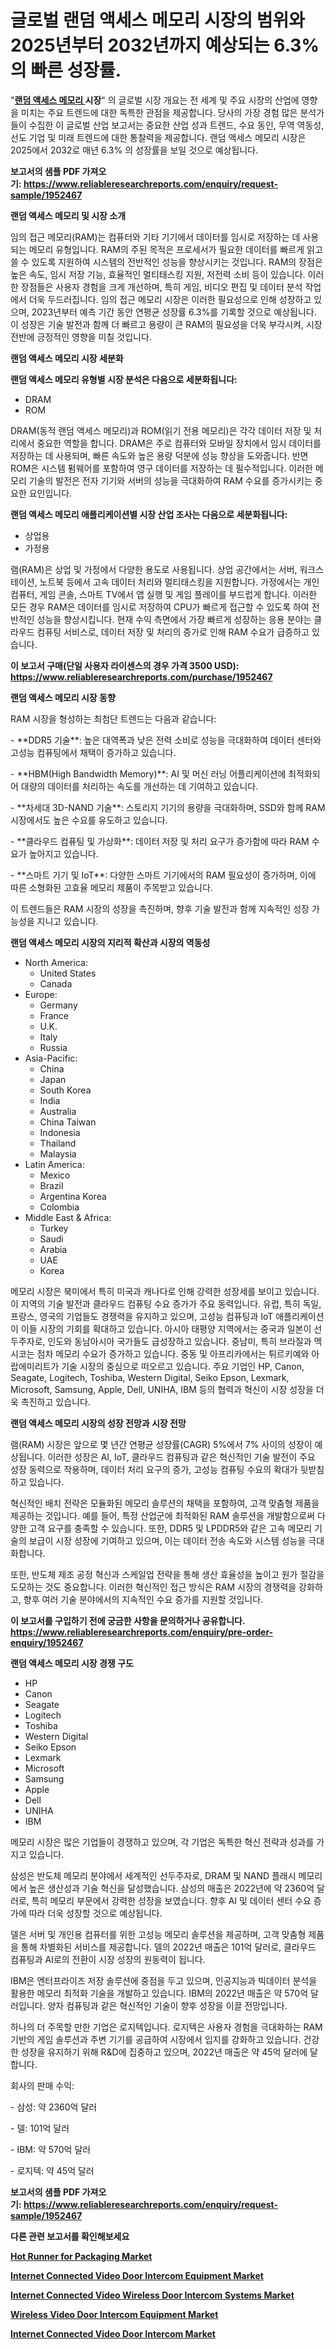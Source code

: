 <p><h1>글로벌 랜덤 액세스 메모리 시장의 범위와 2025년부터 2032년까지 예상되는 6.3%의 빠른 성장률.</h1></p><p>"<strong><a href="https://www.reliableresearchreports.com/ramdom-access-memory-r1952467?utm_campaign=106&utm_medium=7&utm_source=Github&utm_content=ia&utm_term=26032025&utm_id=ramdom-access-memory">랜덤 액세스 메모리&nbsp;</a></strong><strong>시장</strong>" 의 글로벌 시장 개요는 전 세계 및 주요 시장의 산업에 영향을 미치는 주요 트렌드에 대한 독특한 관점을 제공합니다. 당사의 가장 경험 많은 분석가들이 수집한 이 글로벌 산업 보고서는 중요한 산업 성과 트렌드, 수요 동인, 무역 역동성, 선도 기업 및 미래 트렌드에 대한 통찰력을 제공합니다. 랜덤 액세스 메모리 시장은 2025에서 2032로 매년 6.3% 의 성장률을 보일 것으로 예상됩니다.&nbsp;</p>
<p><strong>보고서의 샘플 PDF 가져오기:&nbsp;<a href="https://www.reliableresearchreports.com/enquiry/request-sample/1952467?utm_campaign=106&utm_medium=7&utm_source=Github&utm_content=ia&utm_term=26032025&utm_id=ramdom-access-memory">https://www.reliableresearchreports.com/enquiry/request-sample/1952467</a></strong></p>
<p><strong>랜덤 액세스 메모리 및 시장 소개</strong></p>
<p><p>임의 접근 메모리(RAM)는 컴퓨터와 기타 기기에서 데이터를 임시로 저장하는 데 사용되는 메모리 유형입니다. RAM의 주된 목적은 프로세서가 필요한 데이터를 빠르게 읽고 쓸 수 있도록 지원하여 시스템의 전반적인 성능을 향상시키는 것입니다. RAM의 장점은 높은 속도, 임시 저장 기능, 효율적인 멀티태스킹 지원, 저전력 소비 등이 있습니다. 이러한 장점들은 사용자 경험을 크게 개선하며, 특히 게임, 비디오 편집 및 데이터 분석 작업에서 더욱 두드러집니다. 임의 접근 메모리 시장은 이러한 필요성으로 인해 성장하고 있으며, 2023년부터 예측 기간 동안 연평균 성장률 6.3%를 기록할 것으로 예상됩니다. 이 성장은 기술 발전과 함께 더 빠르고 용량이 큰 RAM의 필요성을 더욱 부각시켜, 시장 전반에 긍정적인 영향을 미칠 것입니다.</p></p>
<p><strong>랜덤 액세스 메모리 시장 세분화</strong></p>
<p><strong>랜덤 액세스 메모리 유형별 시장 분석은 다음으로 세분화됩니다:</strong></p>
<p><ul><li>DRAM</li><li>ROM</li></ul></p>
<p><p>DRAM(동적 랜덤 액세스 메모리)과 ROM(읽기 전용 메모리)은 각각 데이터 저장 및 처리에서 중요한 역할을 합니다. DRAM은 주로 컴퓨터와 모바일 장치에서 임시 데이터를 저장하는 데 사용되며, 빠른 속도와 높은 용량 덕분에 성능 향상을 도와줍니다. 반면 ROM은 시스템 펌웨어를 포함하여 영구 데이터를 저장하는 데 필수적입니다. 이러한 메모리 기술의 발전은 전자 기기와 서버의 성능을 극대화하여 RAM 수요를 증가시키는 중요한 요인입니다.</p></p>
<p><strong>랜덤 액세스 메모리 애플리케이션별 시장 산업 조사는 다음으로 세분화됩니다:</strong></p>
<p><ul><li>상업용</li><li>가정용</li></ul></p>
<p><p>램(RAM)은 상업 및 가정에서 다양한 용도로 사용됩니다. 상업 공간에서는 서버, 워크스테이션, 노트북 등에서 고속 데이터 처리와 멀티태스킹을 지원합니다. 가정에서는 개인 컴퓨터, 게임 콘솔, 스마트 TV에서 앱 실행 및 게임 플레이를 부드럽게 합니다. 이러한 모든 경우 RAM은 데이터를 임시로 저장하여 CPU가 빠르게 접근할 수 있도록 하여 전반적인 성능을 향상시킵니다. 현재 수익 측면에서 가장 빠르게 성장하는 응용 분야는 클라우드 컴퓨팅 서비스로, 데이터 저장 및 처리의 증가로 인해 RAM 수요가 급증하고 있습니다.</p></p>
<p><strong>이 보고서 구매(단일 사용자 라이센스의 경우 가격 3500 USD): <a href="https://www.reliableresearchreports.com/purchase/1952467?utm_campaign=106&utm_medium=7&utm_source=Github&utm_content=ia&utm_term=26032025&utm_id=ramdom-access-memory">https://www.reliableresearchreports.com/purchase/1952467</a></strong></p>
<p><strong>랜덤 액세스 메모리 시장 동향</strong></p>
<p><p>RAM 시장을 형성하는 최첨단 트렌드는 다음과 같습니다:</p><p>- **DDR5 기술**: 높은 대역폭과 낮은 전력 소비로 성능을 극대화하여 데이터 센터와 고성능 컴퓨팅에서 채택이 증가하고 있습니다.</p><p>  </p><p>- **HBM(High Bandwidth Memory)**: AI 및 머신 러닝 어플리케이션에 최적화되어 대량의 데이터를 처리하는 속도를 개선하는 데 기여하고 있습니다.</p><p>- **차세대 3D-NAND 기술**: 스토리지 기기의 용량을 극대화하며, SSD와 함께 RAM 시장에서도 높은 수요를 유도하고 있습니다.</p><p>- **클라우드 컴퓨팅 및 가상화**: 데이터 저장 및 처리 요구가 증가함에 따라 RAM 수요가 높아지고 있습니다.</p><p>- **스마트 기기 및 IoT**: 다양한 스마트 기기에서의 RAM 필요성이 증가하며, 이에 따른 소형화된 고효율 메모리 제품이 주목받고 있습니다.</p><p>이 트렌드들은 RAM 시장의 성장을 촉진하며, 향후 기술 발전과 함께 지속적인 성장 가능성을 지니고 있습니다.</p></p>
<p><strong>랜덤 액세스 메모리 시장의 지리적 확산과 시장의 역동성</strong></p>
<p><ul>
    <li>
        North America:
        <ul>
            <li>United States</li>
            <li>Canada</li>
        </ul>
    </li>
    <li>
        Europe:
        <ul>
            <li>Germany</li>
            <li>France</li>
            <li>U.K.</li>
            <li>Italy</li>
            <li>Russia</li>
        </ul>
    </li>
    <li>
        Asia-Pacific:
        <ul>
            <li>China</li>
            <li>Japan</li>
            <li>South Korea</li>
            <li>India</li>
            <li>Australia</li>
            <li>China Taiwan</li>
            <li>Indonesia</li>
            <li>Thailand</li>
            <li>Malaysia</li>
        </ul>
    </li>
    <li>
        Latin America:
        <ul>
            <li>Mexico</li>
            <li>Brazil</li>
            <li>Argentina Korea</li>
            <li>Colombia</li>
        </ul>
    </li>
    <li>
        Middle East & Africa:
        <ul>
            <li>Turkey</li>
            <li>Saudi</li>
            <li>Arabia</li>
            <li>UAE</li>
            <li>Korea</li>
        </ul>
    </li>
    </ul></p>
<p><p>메모리 시장은 북미에서 특히 미국과 캐나다로 인해 강력한 성장세를 보이고 있습니다. 이 지역의 기술 발전과 클라우드 컴퓨팅 수요 증가가 주요 동력입니다. 유럽, 특히 독일, 프랑스, 영국의 기업들도 경쟁력을 유지하고 있으며, 고성능 컴퓨팅과 IoT 애플리케이션이 이들 시장의 기회를 확대하고 있습니다. 아시아 태평양 지역에서는 중국과 일본이 선두주자로, 인도와 동남아시아 국가들도 급성장하고 있습니다. 중남미, 특히 브라질과 멕시코는 점차 메모리 수요가 증가하고 있습니다. 중동 및 아프리카에서는 튀르키예와 아랍에미리트가 기술 시장의 중심으로 떠오르고 있습니다. 주요 기업인 HP, Canon, Seagate, Logitech, Toshiba, Western Digital, Seiko Epson, Lexmark, Microsoft, Samsung, Apple, Dell, UNIHA, IBM 등의 협력과 혁신이 시장 성장을 더욱 촉진하고 있습니다.</p></p>
<p><strong>랜덤 액세스 메모리 시장의 성장 전망과 시장 전망</strong></p>
<p><p>램(RAM) 시장은 앞으로 몇 년간 연평균 성장률(CAGR) 5%에서 7% 사이의 성장이 예상됩니다. 이러한 성장은 AI, IoT, 클라우드 컴퓨팅과 같은 혁신적인 기술 발전이 주요 성장 동력으로 작용하며, 데이터 처리 요구의 증가, 고성능 컴퓨팅 수요의 확대가 뒷받침하고 있습니다.</p><p>혁신적인 배치 전략은 모듈화된 메모리 솔루션의 채택을 포함하여, 고객 맞춤형 제품을 제공하는 것입니다. 예를 들어, 특정 산업군에 최적화된 RAM 솔루션을 개발함으로써 다양한 고객 요구를 충족할 수 있습니다. 또한, DDR5 및 LPDDR5와 같은 고속 메모리 기술의 보급이 시장 성장에 기여하고 있으며, 이는 데이터 전송 속도와 시스템 성능을 극대화합니다.</p><p>또한, 반도체 제조 공정 혁신과 스케일업 전략을 통해 생산 효율성을 높이고 원가 절감을 도모하는 것도 중요합니다. 이러한 혁신적인 접근 방식은 RAM 시장의 경쟁력을 강화하고, 향후 여러 기술 분야에서의 지속적인 수요 증가를 지원할 것입니다.</p></p>
<p><strong>이 보고서를 구입하기 전에 궁금한 사항을 문의하거나 공유합니다. <a href="https://www.reliableresearchreports.com/enquiry/pre-order-enquiry/1952467?utm_campaign=106&utm_medium=7&utm_source=Github&utm_content=ia&utm_term=26032025&utm_id=ramdom-access-memory">https://www.reliableresearchreports.com/enquiry/pre-order-enquiry/1952467</a></strong></p>
<p><strong>랜덤 액세스 메모리 시장 경쟁 구도</strong></p>
<p><ul><li>HP</li><li>Canon</li><li>Seagate</li><li>Logitech</li><li>Toshiba</li><li>Western Digital</li><li>Seiko Epson</li><li>Lexmark</li><li>Microsoft</li><li>Samsung</li><li>Apple</li><li>Dell</li><li>UNIHA</li><li>IBM</li></ul></p>
<p><p>메모리 시장은 많은 기업들이 경쟁하고 있으며, 각 기업은 독특한 혁신 전략과 성과를 가지고 있습니다.</p><p>삼성은 반도체 메모리 분야에서 세계적인 선두주자로, DRAM 및 NAND 플래시 메모리에서 높은 생산성과 기술 혁신을 달성했습니다. 삼성의 매출은 2022년에 약 2360억 달러로, 특히 메모리 부문에서 강력한 성장을 보였습니다. 향후 AI 및 데이터 센터 수요 증가에 따라 더욱 성장할 것으로 예상됩니다.</p><p>델은 서버 및 개인용 컴퓨터를 위한 고성능 메모리 솔루션을 제공하며, 고객 맞춤형 제품을 통해 차별화된 서비스를 제공합니다. 델의 2022년 매출은 101억 달러로, 클라우드 컴퓨팅과 AI로의 전환이 시장 성장의 원동력이 됩니다.</p><p>IBM은 엔터프라이즈 저장 솔루션에 중점을 두고 있으며, 인공지능과 빅데이터 분석을 활용한 메모리 최적화 기술을 개발하고 있습니다. IBM의 2022년 매출은 약 570억 달러입니다. 양자 컴퓨팅과 같은 혁신적인 기술이 향후 성장을 이끌 전망입니다.</p><p>하나의 더 주목할 만한 기업은 로지텍입니다. 로지텍은 사용자 경험을 극대화하는 RAM 기반의 게임 솔루션과 주변 기기를 공급하여 시장에서 입지를 강화하고 있습니다. 건강한 성장을 유지하기 위해 R&D에 집중하고 있으며, 2022년 매출은 약 45억 달러에 달합니다.</p><p>회사의 판매 수익:</p><p>- 삼성: 약 2360억 달러</p><p>- 델: 101억 달러</p><p>- IBM: 약 570억 달러</p><p>- 로지텍: 약 45억 달러</p></p>
<p><strong>보고서의 샘플 PDF 가져오기:&nbsp;<a href="https://www.reliableresearchreports.com/enquiry/request-sample/1952467?utm_campaign=106&utm_medium=7&utm_source=Github&utm_content=ia&utm_term=26032025&utm_id=ramdom-access-memory">https://www.reliableresearchreports.com/enquiry/request-sample/1952467</a></strong></p>
<p><strong></strong></p>
<p><strong></strong></p>
<p><strong></strong></p>
<p><strong></strong></p>
<p><strong>다른 관련 보고서를 확인해보세요</strong></p>
<p><strong><p><a href="https://github.com/tinleykomape5/Market-Research-Report-List-1/blob/main/hot-runner-for-packaging-market.md?utm_campaign=106&utm_medium=7&utm_source=Github&utm_content=ia&utm_term=26032025&utm_id=ramdom-access-memory">Hot Runner for Packaging Market</a></p><p><a href="https://github.com/minakibanov/Market-Research-Report-List-1/blob/main/internet-connected-video-door-intercom-equipment-market.md?utm_campaign=106&utm_medium=7&utm_source=Github&utm_content=ia&utm_term=26032025&utm_id=ramdom-access-memory">Internet Connected Video Door Intercom Equipment Market</a></p><p><a href="https://github.com/rvadencho/Market-Research-Report-List-1/blob/main/internet-connected-video-wireless-door-intercom-systems-market.md?utm_campaign=106&utm_medium=7&utm_source=Github&utm_content=ia&utm_term=26032025&utm_id=ramdom-access-memory">Internet Connected Video Wireless Door Intercom Systems Market</a></p><p><a href="https://github.com/gripeluigstt/Market-Research-Report-List-1/blob/main/wireless-video-door-intercom-equipment-market.md?utm_campaign=106&utm_medium=7&utm_source=Github&utm_content=ia&utm_term=26032025&utm_id=ramdom-access-memory">Wireless Video Door Intercom Equipment Market</a></p><p><a href="https://github.com/warshatulang0/Market-Research-Report-List-1/blob/main/internet-connected-video-door-intercom-market.md?utm_campaign=106&utm_medium=7&utm_source=Github&utm_content=ia&utm_term=26032025&utm_id=ramdom-access-memory">Internet Connected Video Door Intercom Market</a></p></strong></p>
<p></p>